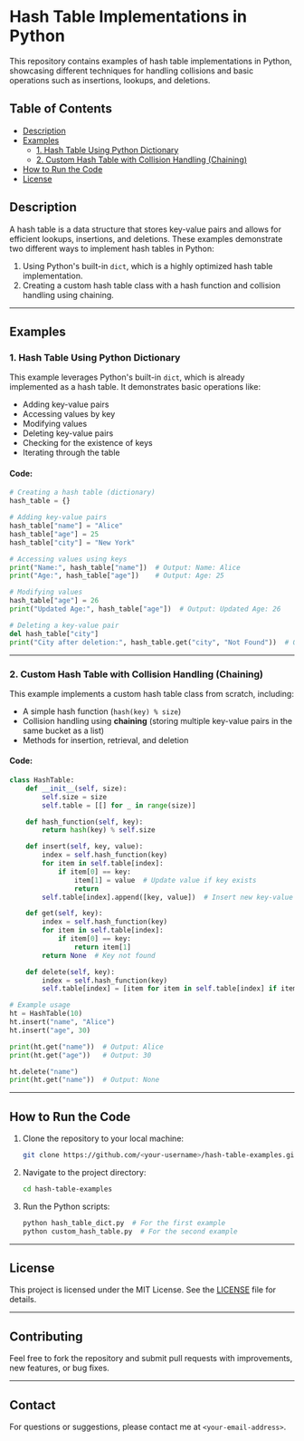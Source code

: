 # Hash Table Implementations in Python

This repository contains examples of hash table implementations in Python, showcasing different techniques for handling collisions and basic operations such as insertions, lookups, and deletions.

## Table of Contents
- [Description](#description)
- [Examples](#examples)
  - [1. Hash Table Using Python Dictionary](#1-hash-table-using-python-dictionary)
  - [2. Custom Hash Table with Collision Handling (Chaining)](#2-custom-hash-table-with-collision-handling-chaining)
- [How to Run the Code](#how-to-run-the-code)
- [License](#license)

## Description

A hash table is a data structure that stores key-value pairs and allows for efficient lookups, insertions, and deletions. These examples demonstrate two different ways to implement hash tables in Python:

1. Using Python's built-in `dict`, which is a highly optimized hash table implementation.
2. Creating a custom hash table class with a hash function and collision handling using chaining.

---

## Examples

### 1. Hash Table Using Python Dictionary

This example leverages Python's built-in `dict`, which is already implemented as a hash table. It demonstrates basic operations like:

- Adding key-value pairs
- Accessing values by key
- Modifying values
- Deleting key-value pairs
- Checking for the existence of keys
- Iterating through the table

#### Code:

```python
# Creating a hash table (dictionary)
hash_table = {}

# Adding key-value pairs
hash_table["name"] = "Alice"
hash_table["age"] = 25
hash_table["city"] = "New York"

# Accessing values using keys
print("Name:", hash_table["name"])  # Output: Name: Alice
print("Age:", hash_table["age"])    # Output: Age: 25

# Modifying values
hash_table["age"] = 26
print("Updated Age:", hash_table["age"])  # Output: Updated Age: 26

# Deleting a key-value pair
del hash_table["city"]
print("City after deletion:", hash_table.get("city", "Not Found"))  # Output: Not Found
```

---

### 2. Custom Hash Table with Collision Handling (Chaining)

This example implements a custom hash table class from scratch, including:

- A simple hash function (`hash(key) % size`)
- Collision handling using **chaining** (storing multiple key-value pairs in the same bucket as a list)
- Methods for insertion, retrieval, and deletion

#### Code:

```python
class HashTable:
    def __init__(self, size):
        self.size = size
        self.table = [[] for _ in range(size)]

    def hash_function(self, key):
        return hash(key) % self.size

    def insert(self, key, value):
        index = self.hash_function(key)
        for item in self.table[index]:
            if item[0] == key:
                item[1] = value  # Update value if key exists
                return
        self.table[index].append([key, value])  # Insert new key-value pair

    def get(self, key):
        index = self.hash_function(key)
        for item in self.table[index]:
            if item[0] == key:
                return item[1]
        return None  # Key not found

    def delete(self, key):
        index = self.hash_function(key)
        self.table[index] = [item for item in self.table[index] if item[0] != key]

# Example usage
ht = HashTable(10)
ht.insert("name", "Alice")
ht.insert("age", 30)

print(ht.get("name"))  # Output: Alice
print(ht.get("age"))   # Output: 30

ht.delete("name")
print(ht.get("name"))  # Output: None
```

---

## How to Run the Code

1. Clone the repository to your local machine:
   ```bash
   git clone https://github.com/<your-username>/hash-table-examples.git
   ```
2. Navigate to the project directory:
   ```bash
   cd hash-table-examples
   ```
3. Run the Python scripts:
   ```bash
   python hash_table_dict.py  # For the first example
   python custom_hash_table.py  # For the second example
   ```

---

## License

This project is licensed under the MIT License. See the [LICENSE](LICENSE) file for details.

---

## Contributing

Feel free to fork the repository and submit pull requests with improvements, new features, or bug fixes.

---

## Contact

For questions or suggestions, please contact me at `<your-email-address>`.
